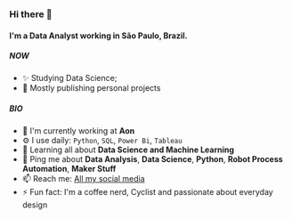 ### Hi there 👋

####  I'm a Data Analyst working in São Paulo, Brazil.

##### NOW

- ✨ Studying Data Science;
- :briefcase: Mostly publishing personal projects

##### BIO

- 🏢 I'm currently working at **Aon**
- ⚙️ I use daily: `Python`, `SQL`, `Power Bi`, `Tableau`
- 🌱 Learning all about **Data Science and Machine Learning**
- 💬 Ping me about **Data Analysis**, **Data Science**,  **Python**, **Robot Process Automation**, **Maker Stuff**
- 📫 Reach me: [All my social media](https://linktr.ee/1colete)
- ⚡️ Fun fact: I'm a coffee nerd, Cyclist and passionate about everyday design
<!--- - 🌍 I'm mostly active within the **Laravel Community**
- 💅 Designed: -->
